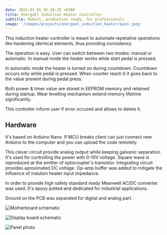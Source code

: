 ```yaml
---
date: 2025-03-05 05:20:35 +0300
title: EnergoEl Induction Heater Controller 
subtitle: Robust, production ready, for professionals
image: '/images/projects/energoel_induction_heater/main.jpeg'
---
```


This induction heater controller is meant to automate repetative operations like hardening identical elements, thus providing consistency.

The operation is easy. User can switch between two modes: manual or automatic. In manual mode the heater works while start pedal is pressed.

In automatic mode the heater is turned on during countdown. Countdown occurs only while pedal is pressed. When counter reach 0 it goes back to the value present during pedal press.

Both power & timer value are stored in EEPROM memory and retained during startup. Wear levelling mechanism extend memory lifetime significantly. 

This controller inform user if error occured and allows to delete it.

## Hardware

It's based on Arduino Nano. If MCU breaks client can just connect new Arduino to the computer and you can upload the code remotely.

This clever circuit provide analog output while keeping galvanic separation. It's used for controlling the power with 0-10V voltage. Square wave is reproduced at the emitter of optocoupler's transistor. Integrating circuit provides aproximated DC voltage. Op-amp buffer was added to mitigate the influence of indution heater input impedance.

In order to provide high safety standard ready Meanwell AC/DC converter was used. It's epoxy potted and dedicated for industrial applications.

Ground on the PCB was separated for digital and analog part. 

![Motherboard schematic](/images/projects/energoel_induction_heater/motherboard.png)

![Display board schematic](/images/projects/energoel_induction_heater/motherboard.png)

![Panel photo](/images/projects/energoel_induction_heater/panel.jpeg)






